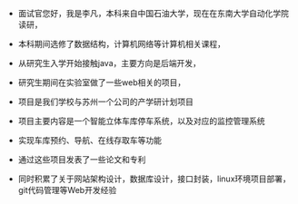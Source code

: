 - 面试官您好，我是李凡，本科来自中国石油大学，现在在东南大学自动化学院读研，
- 本科期间选修了数据结构，计算机网络等计算机相关课程，
- 从研究生入学开始接触java，主要方向是后端开发，
- 研究生期间在实验室做了一些web相关的项目，
- 项目是我们学校与苏州一个公司的产学研计划项目
- 项目主要内容是一个智能立体车库停车系统，以及对应的监控管理系统
- 实现车库预约、导航、在线存取车等功能

- 通过这些项目发表了一些论文和专利

- 同时积累了关于网站架构设计，数据库设计，接口封装，linux环境项目部署，git代码管理等Web开发经验
